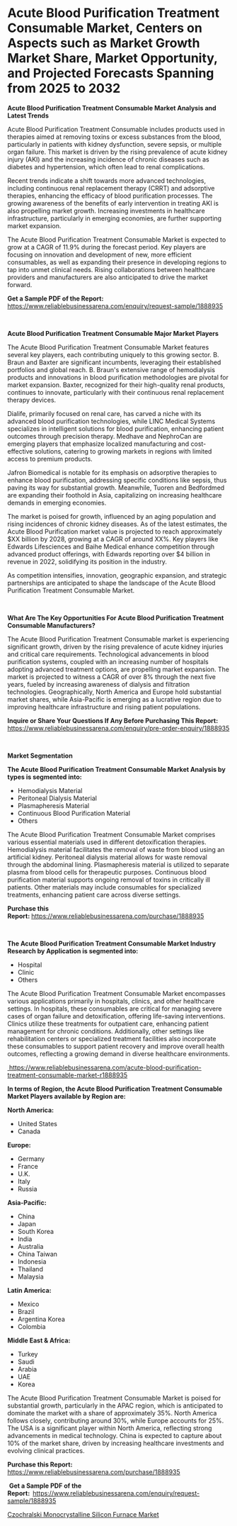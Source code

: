 <p><h1>Acute Blood Purification Treatment Consumable Market, Centers on Aspects such as Market Growth Market Share, Market Opportunity, and Projected Forecasts Spanning from 2025 to 2032</h1></p><p><strong>Acute Blood Purification Treatment Consumable Market Analysis and Latest Trends</strong></p>
<p><p>Acute Blood Purification Treatment Consumable includes products used in therapies aimed at removing toxins or excess substances from the blood, particularly in patients with kidney dysfunction, severe sepsis, or multiple organ failure. This market is driven by the rising prevalence of acute kidney injury (AKI) and the increasing incidence of chronic diseases such as diabetes and hypertension, which often lead to renal complications. </p><p>Recent trends indicate a shift towards more advanced technologies, including continuous renal replacement therapy (CRRT) and adsorptive therapies, enhancing the efficacy of blood purification processes. The growing awareness of the benefits of early intervention in treating AKI is also propelling market growth. Increasing investments in healthcare infrastructure, particularly in emerging economies, are further supporting market expansion.</p><p>The Acute Blood Purification Treatment Consumable Market is expected to grow at a CAGR of 11.9% during the forecast period. Key players are focusing on innovation and development of new, more efficient consumables, as well as expanding their presence in developing regions to tap into unmet clinical needs. Rising collaborations between healthcare providers and manufacturers are also anticipated to drive the market forward.</p></p>
<p><strong>Get a Sample PDF of the Report:&nbsp;</strong> <a href="https://www.reliablebusinessarena.com/enquiry/request-sample/1888935?utm_campaign=2198&utm_medium=2&utm_source=Github&utm_content=ia&utm_term=28032025&utm_id=acute-blood-purification-treatment-consumable">https://www.reliablebusinessarena.com/enquiry/request-sample/1888935</a></p>
<p>&nbsp;</p>
<p><strong>Acute Blood Purification Treatment Consumable Major Market Players</strong></p>
<p><p>The Acute Blood Purification Treatment Consumable Market features several key players, each contributing uniquely to this growing sector. B. Braun and Baxter are significant incumbents, leveraging their established portfolios and global reach. B. Braun's extensive range of hemodialysis products and innovations in blood purification methodologies are pivotal for market expansion. Baxter, recognized for their high-quality renal products, continues to innovate, particularly with their continuous renal replacement therapy devices.</p><p>Dialife, primarily focused on renal care, has carved a niche with its advanced blood purification technologies, while LINC Medical Systems specializes in intelligent solutions for blood purification, enhancing patient outcomes through precision therapy. Medhave and NephroCan are emerging players that emphasize localized manufacturing and cost-effective solutions, catering to growing markets in regions with limited access to premium products.</p><p>Jafron Biomedical is notable for its emphasis on adsorptive therapies to enhance blood purification, addressing specific conditions like sepsis, thus paving its way for substantial growth. Meanwhile, Tuoren and Bedfordmed are expanding their foothold in Asia, capitalizing on increasing healthcare demands in emerging economies. </p><p>The market is poised for growth, influenced by an aging population and rising incidences of chronic kidney diseases. As of the latest estimates, the Acute Blood Purification market value is projected to reach approximately $XX billion by 2028, growing at a CAGR of around XX%. Key players like Edwards Lifesciences and Baihe Medical enhance competition through advanced product offerings, with Edwards reporting over $4 billion in revenue in 2022, solidifying its position in the industry.</p><p>As competition intensifies, innovation, geographic expansion, and strategic partnerships are anticipated to shape the landscape of the Acute Blood Purification Treatment Consumable Market.</p></p>
<p>&nbsp;</p>
<p><strong>What Are The Key Opportunities For Acute Blood Purification Treatment Consumable Manufacturers?</strong></p>
<p><p>The Acute Blood Purification Treatment Consumable market is experiencing significant growth, driven by the rising prevalence of acute kidney injuries and critical care requirements. Technological advancements in blood purification systems, coupled with an increasing number of hospitals adopting advanced treatment options, are propelling market expansion. The market is projected to witness a CAGR of over 8% through the next five years, fueled by increasing awareness of dialysis and filtration technologies. Geographically, North America and Europe hold substantial market shares, while Asia-Pacific is emerging as a lucrative region due to improving healthcare infrastructure and rising patient populations.</p></p>
<p><strong>Inquire or Share Your Questions If Any Before Purchasing This Report:</strong> <a href="https://www.reliablebusinessarena.com/enquiry/pre-order-enquiry/1888935?utm_campaign=2198&utm_medium=2&utm_source=Github&utm_content=ia&utm_term=28032025&utm_id=acute-blood-purification-treatment-consumable">https://www.reliablebusinessarena.com/enquiry/pre-order-enquiry/1888935</a></p>
<p>&nbsp;</p>
<p><strong>Market Segmentation</strong></p>
<p><strong>The Acute Blood Purification Treatment Consumable Market Analysis by types is segmented into:</strong></p>
<p><ul><li>Hemodialysis Material</li><li>Peritoneal Dialysis Material</li><li>Plasmapheresis Material</li><li>Continuous Blood Purification Material</li><li>Others</li></ul></p>
<p><p>The Acute Blood Purification Treatment Consumable Market comprises various essential materials used in different detoxification therapies. Hemodialysis material facilitates the removal of waste from blood using an artificial kidney. Peritoneal dialysis material allows for waste removal through the abdominal lining. Plasmapheresis material is utilized to separate plasma from blood cells for therapeutic purposes. Continuous blood purification material supports ongoing removal of toxins in critically ill patients. Other materials may include consumables for specialized treatments, enhancing patient care across diverse settings.</p></p>
<p><strong>Purchase this Report:&nbsp;</strong><a href="https://www.reliablebusinessarena.com/purchase/1888935?utm_campaign=2198&utm_medium=2&utm_source=Github&utm_content=ia&utm_term=28032025&utm_id=acute-blood-purification-treatment-consumable">https://www.reliablebusinessarena.com/purchase/1888935</a></p>
<p>&nbsp;</p>
<p><strong>The Acute Blood Purification Treatment Consumable Market Industry Research by Application is segmented into:</strong></p>
<p><ul><li>Hospital</li><li>Clinic</li><li>Others</li></ul></p>
<p><p>The Acute Blood Purification Treatment Consumable Market encompasses various applications primarily in hospitals, clinics, and other healthcare settings. In hospitals, these consumables are critical for managing severe cases of organ failure and detoxification, offering life-saving interventions. Clinics utilize these treatments for outpatient care, enhancing patient management for chronic conditions. Additionally, other settings like rehabilitation centers or specialized treatment facilities also incorporate these consumables to support patient recovery and improve overall health outcomes, reflecting a growing demand in diverse healthcare environments.</p></p>
<p><a href="https://www.reliablebusinessarena.com/acute-blood-purification-treatment-consumable-market-r1888935?utm_campaign=2198&utm_medium=2&utm_source=Github&utm_content=ia&utm_term=28032025&utm_id=acute-blood-purification-treatment-consumable">&nbsp;https://www.reliablebusinessarena.com/acute-blood-purification-treatment-consumable-market-r1888935</a></p>
<p><strong>In terms of Region, the Acute Blood Purification Treatment Consumable Market Players available by Region are:</strong></p>
<p>
    <p> <strong> North America: </strong>
        <ul>
            <li>United States</li>
            <li>Canada</li>
        </ul>
        </p> 
    <p> <strong> Europe: </strong>
        <ul>
            <li>Germany</li>
            <li>France</li>
            <li>U.K.</li>
            <li>Italy</li>
            <li>Russia</li>
        </ul>
        </p> 
    <p> <strong> Asia-Pacific: </strong>
        <ul>
            <li>China</li>
            <li>Japan</li>
            <li>South Korea</li>
            <li>India</li>
            <li>Australia</li>
            <li>China Taiwan</li>
            <li>Indonesia</li>
            <li>Thailand</li>
            <li>Malaysia</li>
        </ul>
        </p> 
    <p> <strong> Latin America: </strong>
        <ul>
            <li>Mexico</li>
            <li>Brazil</li>
            <li>Argentina Korea</li>
            <li>Colombia</li>
        </ul>
        </p> 
    <p> <strong> Middle East & Africa: </strong>
        <ul>
            <li>Turkey</li>
            <li>Saudi</li>
            <li>Arabia</li>
            <li>UAE</li>
            <li>Korea</li>
        </ul>
    </p>
    </p>
<p><p>The Acute Blood Purification Treatment Consumable Market is poised for substantial growth, particularly in the APAC region, which is anticipated to dominate the market with a share of approximately 35%. North America follows closely, contributing around 30%, while Europe accounts for 25%. The USA is a significant player within North America, reflecting strong advancements in medical technology. China is expected to capture about 10% of the market share, driven by increasing healthcare investments and evolving clinical practices.</p></p>
<p><strong>Purchase this Report: </strong><a href="https://www.reliablebusinessarena.com/purchase/1888935?utm_campaign=2198&utm_medium=2&utm_source=Github&utm_content=ia&utm_term=28032025&utm_id=acute-blood-purification-treatment-consumable">https://www.reliablebusinessarena.com/purchase/1888935</a></p>
<p>&nbsp;<strong>Get a Sample PDF of the Report:&nbsp;&nbsp;</strong><a href="https://www.reliablebusinessarena.com/enquiry/request-sample/1888935?utm_campaign=2198&utm_medium=2&utm_source=Github&utm_content=ia&utm_term=28032025&utm_id=acute-blood-purification-treatment-consumable">https://www.reliablebusinessarena.com/enquiry/request-sample/1888935</a></p>
<p><strong></strong></p>
<p><p><a href="https://github.com/elizabethdagraca/Market-Research-Report-List-5/blob/main/czochralski-monocrystalline-silicon-furnace-market.md?utm_campaign=2198&utm_medium=2&utm_source=Github&utm_content=ia&utm_term=28032025&utm_id=acute-blood-purification-treatment-consumable">Czochralski Monocrystalline Silicon Furnace Market</a></p></p>